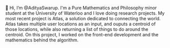 👋 Hi, I’m @AdityaSwarup. I'm a Pure Mathematics and Philosophy minor student at the University of Waterloo and I love doing research projects.
My most recent project is Atlas, a solution dedicated to connecting the world. Atlas takes multiple user locations as an input, and ouputs a centroid of those locations, while also returning a list of things to do around the centroid. On this project, I worked on the front-end development and the mathematics behind the algorithm. 


